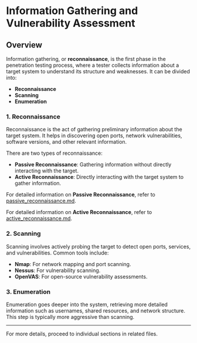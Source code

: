 # Information Gathering and Vulnerability Assessment

## Overview

Information gathering, or **reconnaissance**, is the first phase in the penetration testing process, where a tester collects information about a target system to understand its structure and weaknesses. It can be divided into:

- **Reconnaissance**
- **Scanning**
- **Enumeration**

### 1. Reconnaissance

Reconnaissance is the act of gathering preliminary information about the target system. It helps in discovering open ports, network vulnerabilities, software versions, and other relevant information.

There are two types of reconnaissance:
- **Passive Reconnaissance**: Gathering information without directly interacting with the target.
- **Active Reconnaissance**: Directly interacting with the target system to gather information.

For detailed information on **Passive Reconnaissance**, refer to [passive_reconnaissance.md](passive_reconnaissance.md).

For detailed information on **Active Reconnaissance**, refer to [active_reconnaissance.md](active_reconnaissance.md).


### 2. Scanning

Scanning involves actively probing the target to detect open ports, services, and vulnerabilities. Common tools include:
- **Nmap**: For network mapping and port scanning.
- **Nessus**: For vulnerability scanning.
- **OpenVAS**: For open-source vulnerability assessments.

### 3. Enumeration

Enumeration goes deeper into the system, retrieving more detailed information such as usernames, shared resources, and network structure. This step is typically more aggressive than scanning.

---

For more details, proceed to individual sections in related files.

